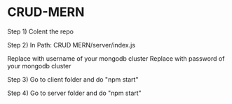 # CRUD-MERN

Step 1) Colent the repo

Step 2) In Path: CRUD MERN/server/index.js


  Replace <username> with username of your mongodb cluster
  Replace <password> with password of your mongodb cluster
  
  
Step 3) Go to client folder and do "npm start"
  
Step 4) Go to server folder and do "npm start"
  
  


